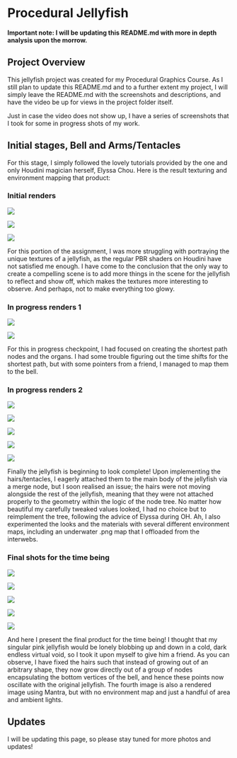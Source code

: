 # Procedural Jellyfish

__Important note: I will be updating this README.md with more in depth analysis upon the morrow.__

## Project Overview
This jellyfish project was created for my Procedural Graphics Course. As I still plan to update this README.md and to a further extent my project, I will simply leave the README.md with the screenshots and descriptions, and have the video be up for views in the project folder itself. 

Just in case the video does not show up, I have a series of screenshots that I took for some in progress shots of my work.

## Initial stages, Bell and Arms/Tentacles
For this stage, I simply followed the lovely tutorials provided by the one and only Houdini magician herself, Elyssa Chou. Here is the result texturing and environment mapping that product:

### Initial renders
![](renders/iJelliedAFish.png)

![](renders/iJelliedMoreFish.png)

![](renders/jelliesYourFish.png)

For this portion of the assignment, I was more struggling with portraying the unique textures of a jellyfish, as the regular PBR shaders on Houdini have not satisfied me enough. I have come to the conclusion that the only way to create a compelling scene is to add more things in the scene for the jellyfish to reflect and show off, which makes the textures more interesting to observe. And perhaps, not to make everything too glowy.

### In progress renders 1
![](renders/jellyfishProgress1.png)

![](renders/jellyfishProgress2.png)

For this in progress checkpoint, I had focused on creating the shortest path nodes and the organs. I had some trouble figuring out the time shifts for the shortest path, but with some pointers from a friend, I managed to map them to the bell.

### In progress renders 2
![](renders/jellyfishWIPComplete1.png)

![](renders/jellyfishWIPComplete2.png)

![](renders/jellyfishWIPComplete3.png)

![](renders/jellyfishWIPComplete4.png)

![](renders/jellyfishWIPComplete5.png)

Finally the jellyfish is beginning to look complete! Upon implementing the hairs/tentacles, I eagerly attached them to the main body of the jellyfish via a merge node, but I soon realised an issue; the hairs were not moving alongside the rest of the jellyfish, meaning that they were not attached properly to the geometry within the logic of the node tree. No matter how beautiful my carefully tweaked values looked, I had no choice but to reimplement the tree, following the advice of Elyssa during OH. Ah, I also experimented the looks and the materials with several different environment maps, including an underwater .png map that I offloaded from the interwebs. 

### Final shots for the time being
![](renders/duoEgoJellies1.png)

![](renders/duoEgoJellies2.png)

![](renders/duoEgoJellies3.png)

![](renders/duoEgoJellies4.png)

![](renders/duoEgoJellies5.png)

And here I present the final product for the time being! I thought that my singular pink jellyfish would be lonely blobbing up and down in a cold, dark endless virtual void, so I took it upon myself to give him a friend. As you can observe, I have fixed the hairs such that instead of growing out of an arbitrary shape, they now grow directly out of a group of nodes encapsulating the bottom vertices of the bell, and hence these points now oscillate with the original jellyfish. The fourth image is also a rendered image using Mantra, but with no environment map and just a handful of area and ambient lights. 

## Updates
I will be updating this page, so please stay tuned for more photos and updates!